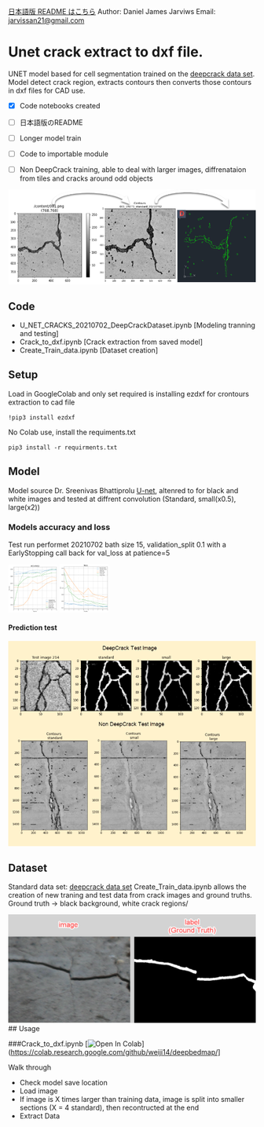 
[日本語版 README はこちら]("README-ja.md")
Author: Daniel James Jarviws 
Email: jarvissan21@gmail.com

# Unet crack extract to dxf file.

UNET model based for cell segmentation trained on the [deepcrack data set](https://github.com/yhlleo/DeepCrack). Model detect crack region, extracts contours then converts those contours in dxf files for CAD use. 

- [X] Code notebooks created 
- [ ] 日本語版のREADME
- [ ] Longer model train 
- [ ] Code to importable module
- [ ] Non DeepCrack training, able to deal with larger images, diffrenataion from tiles and cracks around odd objects 

 
<img src="/pics/Process.png" width="600">


## Code
* U_NET_CRACKS_20210702_DeepCrackDataset.ipynb  [Modeling tranning and testing]
* Crack_to_dxf.ipynb [Crack extraction from saved model]
* Create_Train_data.ipynb [Dataset creation]

## Setup

Load in GoogleColab and only set required is installing ezdxf for crontours extraction to cad file 
```batch
!pip3 install ezdxf
```

No Colab use, install the requiments.txt 
```batch
pip3 install -r requirments.txt 
```



## Model 

Model source Dr. Sreenivas Bhattiprolu  [U-net](https://github.com/bnsreenu/python_for_microscopists/blob/master/074-Defining%20U-net%20in%20Python%20using%20Keras.py), altenred to for black and white images and tested at diffrent convolution (Standard, small(x0.5), large(x2))

### Models accuracy and loss
Test run performet 20210702 bath size 15, validation_split 0.1  with a EarlyStopping call back for val_loss at patience=5

<img src="/pics/Accuracy_20210703.png"  width=100 >
<img src="/pics/Loss_20210703.png"   width=100 >

#### Prediction test 
<img src="/pics/ThreeModelTest_eng_20210702.png" width="600">

## Dataset 

Standard data set: [deepcrack data set](https://github.com/yhlleo/DeepCrack)
Create_Train_data.ipynb allows the creation of new traning and test data from crack images and ground truths. Ground truth -> black background, white crack regions/ 

<img src="/pics/train_data.png" width="600">
## Usage 

###Crack_to_dxf.ipynb 
[![Open In Colab](https://colab.research.google.com/assets/colab-badge.svg)](https://colab.research.google.com/github/weiji14/deepbedmap/]


Walk through 
* Check model save location 
* Load image
* If image is X times larger than training data, image is split into smaller sections (X = 4 standard), then recontructed at the end 
* Extract Data 